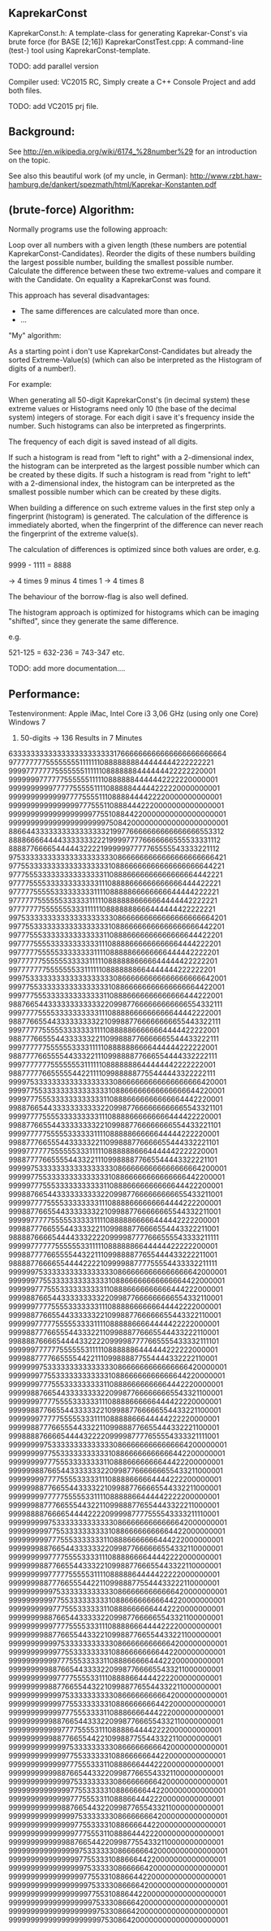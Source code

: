 KaprekarConst
-------------

KaprekarConst.h: A template-class for generating Kaprekar-Const's via brute force (for BASE [2;16])
KaprekarConstTest.cpp: A command-line (test-) tool using KaprekarConst-template.

TODO: add parallel version

Compiler used: VC2015 RC, Simply create a C++ Console Project and add both files.

TODO: add VC2015 prj file.

Background:
-----------

See 
http://en.wikipedia.org/wiki/6174_%28number%29
for an introduction on the topic.

See also this beautiful work (of my uncle, in German):
http://www.rzbt.haw-hamburg.de/dankert/spezmath/html/Kaprekar-Konstanten.pdf


(brute-force) Algorithm:
------------------------

Normally programs use the following approach:

Loop over all numbers with a given length (these numbers are potential KaprekarConst-Candidates).
Reorder the digits of these numbers building the largest possible number, building the smallest possible number.
Calculate the difference between these two extreme-values and compare it with the Candidate.
On equality a KaprekarConst was found.

This approach has several disadvantages:
- The same differences are calculated more than once.
- ...


"My" algorithm:

As a starting point i don't use KaprekarConst-Candidates but already the sorted Extreme-Value(s)
(which can also be interpreted as the Histogram of digits of a number!).

For example:

When generating all 50-digit KaprekarConst's (in decimal system) these extreme values or Histograms
need only 10 (the base of the decimal system) integers of storage. For each digit i save it's frequency
inside the number. Such histograms can also be interpreted as fingerprints.

The frequency of each digit is saved instead of all digits.

If such a histogram is read from "left to right" with a 2-dimensional index,
the histogram can be interpreted as the largest possible number which can be created
by these digits.
If such a histogram is read from "right to left" with a 2-dimensional index,
the histogram can be interpreted as the smallest possible number which can be created
by these digits.

When building a difference on such extreme values in the first step only a fingerprint
(histogram) is generated. The calculation of the difference is immediately aborted, when
the fingerprint of the difference can never reach the fingerprint of the extreme value(s).

The calculation of differences is optimized since both values are order, e.g.

  9999 - 1111 = 8888

 -> 4 times 9  minus 4 times 1 -> 4 times 8
 
 The behaviour of the borrow-flag is also well defined.
 
 
 The histogram approach is optimized for histograms which can be imaging "shifted",
 since they generate the same difference.
 
 e.g.
 
521-125 = 632-236 = 743-347 etc.


 
 TODO: add more documentation....
 
 
Performance:
------------

Testenvironment:
Apple iMac, Intel Core i3 3,06 GHz (using only one Core)
Windows 7

1. 50-digits -> 136 Results in 7 Minutes

63333333333333333333333317666666666666666666666664
97777777755555555111111108888888844444444222222221
99997777777555555511111108888888444444422222220001
99999997777775555551111108888884444442222220000001
99999999997777755555111108888844444222220000000001
99999999999997777555511108888444422220000000000001
99999999999999997775551108884442220000000000000001
99999999999999999997755108844220000000000000000001
99999999999999999999997508420000000000000000000001
88664433333333333333332199776666666666666666553312
88886666444433333332221999977776666666555533331112
88887766665444443222219999997777765555543333221112
97533333333333333333333308666666666666666666666421
97755333333333333333333108866666666666666666644221
97775553333333333333331108886666666666666664442221
97777555533333333333311108888666666666666444422221
97777755555333333333111108888866666666644444222221
97777775555553333331111108888886666664444442222221
97777777555555533311111108888888666444444422222221
99753333333333333333333308666666666666666666664201
99775533333333333333333108866666666666666666442201
99777555333333333333331108886666666666666644422201
99777755553333333333311108888666666666664444222201
99777775555533333333111108888866666666444442222201
99777777555555333331111108888886666644444422222201
99777777755555553311111108888888664444444222222201
99975333333333333333333308666666666666666666642001
99977553333333333333333108866666666666666664422001
99977755533333333333331108886666666666666444222001
98876654433333333333322099877666666666666554332111
99977775555333333333311108888666666666644442222001
98877665544333333333221099887766666666655443322111
99977777555553333333111108888866666664444422222001
98877766555443333332211099888776666665544433222111
99977777755555533331111108888886666444444222222001
98877776655554433322111099888877666554444332222111
99977777775555555311111108888888644444442222222001
98877777665555544221111099888887755444443322222111
99997533333333333333333308666666666666666666420001
99997755333333333333333108866666666666666644220001
99997775553333333333331108886666666666664442220001
99887665443333333333322099877666666666665543321101
99997777555533333333311108888666666666444422220001
99887766554433333333221099887766666666554433221101
99997777755555333333111108888866666644444222220001
99887776655544333332211099888776666655444332221101
99997777775555553331111108888886664444442222220001
99887777665555443322111099888877665544443322221101
99999753333333333333333308666666666666666664200001
99999775533333333333333108866666666666666442200001
99999777555333333333331108886666666666644422200001
99988766544333333333322099877666666666655433211001
99999777755553333333311108888666666664444222200001
99988776655443333333221099887766666665544332211001
99999777775555533333111108888866666444442222200001
99988777665554433332211099888776666554443322211001
98888766665444433322220999987777666555543333211111
99999777777555555331111108888886644444422222200001
99988777766555544322111099888877655444433222211001
98888776666554444222210999988777755554433332211111
99999975333333333333333308666666666666666642000001
99999977553333333333333108866666666666664422000001
99999977755533333333331108886666666666444222000001
99998876654433333333322099877666666666554332110001
99999977775555333333311108888666666644442222000001
99998877665544333333221099887766666655443322110001
99999977777555553333111108888866664444422222000001
99998877766555443332211099888776665544433222110001
99888876666544443322220999987777665555433332111101
99999977777755555531111108888886444444222222000001
99998877776655554422111099888877554444332222110001
99999997533333333333333308666666666666666420000001
99999997755333333333333108866666666666644220000001
99999997775553333333331108886666666664442220000001
99999887665443333333322099877666666665543321100001
99999997777555533333311108888666666444422220000001
99999887766554433333221099887766666554433221100001
99999997777755555333111108888866644444222220000001
99999887776655544332211099888776655444332221100001
99988887666654444322220999987777655554333321111001
99999999753333333333333308666666666666664200000001
99999999775533333333333108866666666666442200000001
99999999777555333333331108886666666644422200000001
99999988766544333333322099877666666655433211000001
99999999777755553333311108888666664444222200000001
99999988776655443333221099887766665544332211000001
99999999777775555533111108888866444442222200000001
99999988777665554432211099888776554443322211000001
99998888766665444422220999987777555543333211110001
99999999975333333333333308666666666666642000000001
99999999977553333333333108866666666664422000000001
99999999977755533333331108886666666444222000000001
99999998876654433333322099877666666554332110000001
99999999977775555333311108888666644442222000000001
99999998877665544333221099887766655443322110000001
99999999977777555553111108888864444422222000000001
99999998877766555442211099888775544433222110000001
99999999997533333333333308666666666666420000000001
99999999997755333333333108866666666644220000000001
99999999997775553333331108886666664442220000000001
99999999887665443333322099877666665543321100000001
99999999997777555533311108888666444422220000000001
99999999887766554433221099887766554433221100000001
99999999999753333333333308666666666664200000000001
99999999999775533333333108866666666442200000000001
99999999999777555333331108886666644422200000000001
99999999988766544333322099877666655433211000000001
99999999999777755553311108888664444222200000000001
99999999988776655443221099887765544332211000000001
99999999999975333333333308666666666642000000000001
99999999999977553333333108866666664422000000000001
99999999999977755533331108886666444222000000000001
99999999998876654433322099877666554332110000000001
99999999999977775555311108888644442222000000000001
99999999998877665544221099887755443322110000000001
99999999999997533333333308666666666420000000000001
99999999999997755333333108866666644220000000000001
99999999999997775553331108886664442220000000000001
99999999999887665443322099877665543321100000000001
99999999999999753333333308666666664200000000000001
99999999999999775533333108866666442200000000000001
99999999999999777555331108886644422200000000000001
99999999999988766544322099877655433211000000000001
99999999999999975333333308666666642000000000000001
99999999999999977553333108866664422000000000000001
99999999999999977755531108886444222000000000000001
99999999999998876654422099877554332110000000000001
99999999999999997533333308666666420000000000000001
99999999999999997755333108866644220000000000000001
99999999999999999753333308666664200000000000000001
99999999999999999775533108866442200000000000000001
99999999999999999975333308666642000000000000000001
99999999999999999977553108864422000000000000000001
99999999999999999997533308666420000000000000000001
99999999999999999999753308664200000000000000000001
99999999999999999999975308642000000000000000000001 


